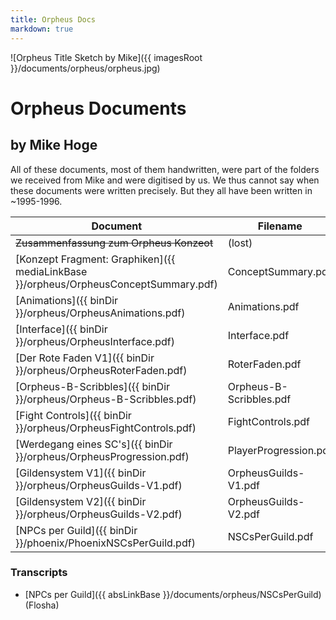 ```yaml
---
title: Orpheus Docs
markdown: true
---
```


![Orpheus Title Sketch by Mike]({{ imagesRoot }}/documents/orpheus/orpheus.jpg)

# Orpheus Documents

## by Mike Hoge

All of these documents, most of them handwritten, were part of the folders we received from Mike and were digitised by us. We thus cannot say when these documents were written precisely. But they all have been written in ~1995-1996. 

Document                                                            | Filename                | Size
--------------------------------------------------------------------|-------------------------|---------
~~Zusammenfassung zum Orpheus Konzeot~~                             | (lost)                  | - 
[Konzept Fragment: Graphiken]({{ mediaLinkBase }}/orpheus/OrpheusConceptSummary.pdf) | ConceptSummary.pdf | 12.2 MB
[Animations]({{ binDir }}/orpheus/OrpheusAnimations.pdf)            | Animations.pdf          | 1.8 MB
[Interface]({{ binDir }}/orpheus/OrpheusInterface.pdf)              | Interface.pdf           | 6.3 MB
[Der Rote Faden V1]({{ binDir }}/orpheus/OrpheusRoterFaden.pdf)     | RoterFaden.pdf          | 1.6 MB
[Orpheus-B-Scribbles]({{ binDir }}/orpheus/Orpheus-B-Scribbles.pdf) | Orpheus-B-Scribbles.pdf | 26.4 MB
[Fight Controls]({{ binDir }}/orpheus/OrpheusFightControls.pdf)     | FightControls.pdf       | 8.0 MB
[Werdegang eines SC's]({{ binDir }}/orpheus/OrpheusProgression.pdf) | PlayerProgression.pdf   | 6.0 MB
[Gildensystem V1]({{ binDir }}/orpheus/OrpheusGuilds-V1.pdf)        | OrpheusGuilds-V1.pdf    | 12.5 MB
[Gildensystem V2]({{ binDir }}/orpheus/OrpheusGuilds-V2.pdf)        | OrpheusGuilds-V2.pdf    | 26 MB
[NPCs per Guild]({{ binDir }}/phoenix/PhoenixNSCsPerGuild.pdf)      | NSCsPerGuild.pdf        | 8 MB


### Transcripts

* [NPCs per Guild]({{ absLinkBase }}/documents/orpheus/NSCsPerGuild) (Flosha)


<!--<img class="cover" src="{{ mediaLinkBase }}/orpheus/orpheus-2.jpg" alt="Orpheus Aufzeichnungen">-->


<style>
  article {
   padding-bottom: 50px;
   display: grid;
    max-width: 100%;
    padding-right: 20px;
    padding-left: 20px;
  }

  article table {
    border-collapse: collapse;
    margin: 0 auto;
    max-width: 90vw;
    display: block;
    overflow-x: auto;
    width: 100%;
  }

  article td, 
  article th {
    border: 1px solid currentColor;
    padding: 2px 10px;
  }

  article th {
    background: #ac876d47;
  }

  article tr.link td {
    cursor: pointer;
  }

  article tr.link:hover td {
      background: #ac876d24;
  }

  article tr.missing td {
    opacity: 0.5;
  }

  /* @flosha indicated he prefers horizontal scrolling here than dropping columns */
  /* @media (max-width : 750px) {
    article td:nth-child(3),
    article th:nth-child(3) {
      display: none;
    }
  }

  @media (max-width : 500px) {
    article td:nth-child(1),
    article th:nth-child(1),
    article td:nth-child(5),
    article th:nth-child(5) {
      display: none;
    }
  } */
</style>

<script>
  const table = document.querySelector("article table");
  table.classList.add("js");
  const rows = Array.from(table.querySelectorAll("tr"));
  for(let row of rows) {
    const isMissing = row.querySelector("del") != null;
    if (isMissing) {
      row.classList.add("missing");
      continue;
    }
    const link = row.querySelector("a[href]");
    if (link == null) {
      continue;
    }
    row.classList.add("link");
    row.addEventListener("click", () => link.click());
  }
</script>
